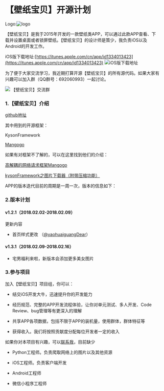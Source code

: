  # 【壁纸宝贝】开源计划
Logo:![logo](https://is5-ssl.mzstatic.com/image/thumb/Purple128/v4/54/cd/29/54cd294b-eb80-d2fd-bb65-1ae42f24f685/AppIcon-1x_U007emarketing-85-220-5.png/230x0w.jpg)

【壁纸宝贝】是我于2015年开发的一款壁纸类APP，可以通过此款APP查看、下载并设置桌面或者锁屏壁纸。【壁纸宝贝】的设计师是策少，我负责iOS以及Android的开发工作。

iOS版下载地址:[https://itunes.apple.com/cn/app/id1334013423](https://itunes.apple.com/cn/app/id1334013423)
![iOS版下载地址](http://7xij1g.com1.z0.glb.clouddn.com/wallpaper_appstore_link_ios.png)


为了便于大家交流学习，我近期打算开源【壁纸宝贝】的所有源代码。如果大家有兴趣可以加入群（QQ群号：692060993）一起讨论。

![](http://7xij1g.com1.z0.glb.clouddn.com/kyson_wallpaper_qun_qrcode.png)
【壁纸宝贝】交流群


 ### 1.【壁纸宝贝】介绍

[github地址](https://github.com/kysonzhu/wallpaper.git)

其中用到的开源框架：

KysonFramework

[Mangogo](https://github.com/kysonzhu/Mangogo.git)

如果有对框架不了解的，可以在这里找到他们的介绍：

[高解耦的网络请求框架Mangogo](http://kyson.cn/index.php/archives/28/)

[kysonFramework之图片下载器（附带压缩功能）](http://kyson.cn/index.php/archives/4/)

APP的版本迭代目前的周期是一周一次，版本的信息如下：

 ### 2.版本计划

 #### v1.2.1（2018.02.02-2018.02.09）

更新内容
 - 首页样式更改 （[@yaohuaiguangDear](https://github.com/yaohuaiguangDear)）

 #### v1.3.1（2018.02.09-2018.02.16）

 - 宅男福利来啦，新版本会添加更多美女图片

 ### 3.参与项目
加入【壁纸宝贝】项目组，你可以：

 - 结交iOS开发大牛，迅速提升你的开发能力

 - 经历规范、完整的APP开发流程体验，让你对单元测试、多人开发、Code Review、bug管理等有更深入的理解

 - 共享APP各项数据，包括不限于APP的装机量，使用群体，群体特征等

 - 获得收入。我们将按照贡献度分配每位开发者一定的收入

如果你对本项目有兴趣，可以[联系我](http://kyson.cn/index.php/start-page.html)，目前缺少

 - Python工程师。负责爬取网络上的图片以及其他资源

 - iOS工程师。负责客户端开发

 - Android工程师

 - 微信小程序工程师
